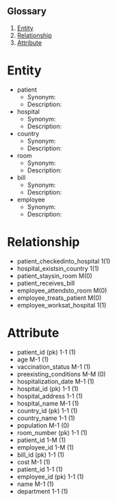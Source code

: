 ## Glossary
1. [Entity](#Entity)
1. [Relationship](#Relationship)
1. [Attribute](#Attribute)
# Entity
- patient
  - Synonym:
  - Description: 
- hospital
  - Synonym:
  - Description: 
- country
  - Synonym:
  - Description: 
- room
  - Synonym:
  - Description: 
- bill
  - Synonym:
  - Description: 
- employee
  - Synonym:
  - Description: 
# Relationship
- patient_checkedinto_hospital 1(1)
- hospital_existsin_country 1(1)
- patient_staysin_room M(0)
- patient_receives_bill
- employee_attendsto_room M(0) 
- employee_treats_patient M(0)
- employee_worksat_hospital 1(1)
# Attribute
- patient_id (pk) 1-1 (1)
- age M-1 (1)
- vaccination_status M-1 (1)
- preexisting_conditions M-M (0)
- hospitalization_date M-1 (1)
- hospital_id (pk) 1-1 (1)
- hospital_address 1-1 (1)
- hospital_name M-1 (1)
- country_id (pk) 1-1 (1)
- country_name 1-1 (1)
- population M-1 (0)
- room_number (pk) 1-1 (1)
- patient_id 1-M (1)
- employee_id 1-M (1)
- bill_id (pk) 1-1 (1)
- cost M-1 (1)
- patient_id 1-1 (1)
- employee_id (pk) 1-1 (1)
- name M-1 (1)
- department 1-1 (1)
